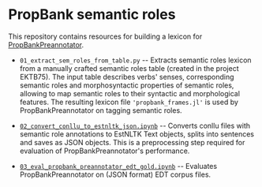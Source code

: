 # PropBank semantic roles

This repository contains resources for building a lexicon for [PropBankPreannotator](https://github.com/estnltk/estnltk/blob/75cf224889554f49fdc4576f206eacd3270ef8d3/tutorials/nlp_pipeline/X_miscellaneous/04_propbank_semantic_roles_preannotation.ipynb).

* `01_extract_sem_roles_from_table.py` -- Extracts semantic roles lexicon from a manually crafted semantic roles table (created in the project EKTB75). The input table describes verbs' senses, corresponding semantic roles and morphosyntactic properties of semantic roles, allowing to map semantic roles to their syntactic and morphological features. The resulting lexicon file `'propbank_frames.jl'` is used by PropBankPreannotator on tagging semantic roles. 

* [`02_convert_conllu_to_estnltk_json.ipynb`](02_convert_conllu_to_estnltk_json.ipynb) -- Converts conllu files with semantic role annotations to EstNLTK Text objects, splits into sentences and saves as JSON objects. This is a preprocessing step required for evaluation of PropBankPreannotator's performance.

* [`03_eval_propbank_preannotator_edt_gold.ipynb`](03_eval_propbank_preannotator_edt_gold.ipynb) -- Evaluates  PropBankPreannotator on (JSON format) EDT corpus files. 